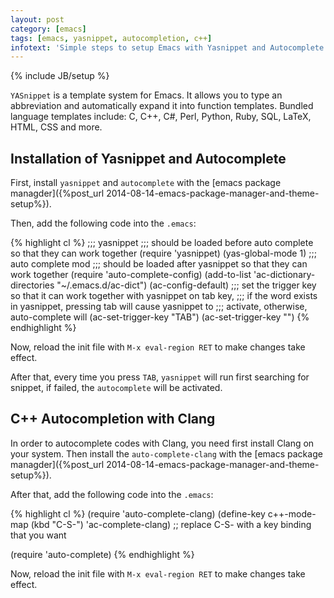 ```yaml
---
layout: post
category: [emacs]
tags: [emacs, yasnippet, autocompletion, c++]
infotext: 'Simple steps to setup Emacs with Yasnippet and Autocomplete.'
---
```

{% include JB/setup %}

`YASnippet` is a template system for Emacs. It allows you to type an abbreviation and automatically expand it into 
function templates. Bundled language templates include: C, C++, C#, Perl, Python, Ruby, SQL, LaTeX, HTML, CSS and more.

## Installation of Yasnippet and Autocomplete

First, install `yasnippet` and `autocomplete` with the 
[emacs package managder]({%post_url 2014-08-14-emacs-package-manager-and-theme-setup%}).

Then, add the following code into the `.emacs`:

{% highlight cl %}
;;; yasnippet
;;; should be loaded before auto complete so that they can work together
(require 'yasnippet)
(yas-global-mode 1)
;;; auto complete mod
;;; should be loaded after yasnippet so that they can work together
(require 'auto-complete-config)
(add-to-list 'ac-dictionary-directories "~/.emacs.d/ac-dict")
(ac-config-default)
;;; set the trigger key so that it can work together with yasnippet on tab key,
;;; if the word exists in yasnippet, pressing tab will cause yasnippet to
;;; activate, otherwise, auto-complete will
(ac-set-trigger-key "TAB")
(ac-set-trigger-key "<tab>")
{% endhighlight %}

Now, reload the init file with `M-x eval-region RET` to make changes take effect.

After that, every time you press `TAB`, `yasnippet` will run first searching for snippet, if failed, the `autocomplete` 
will be activated.

<!-- more -->

## C++ Autocompletion with Clang

In order to autocomplete codes with Clang, you need first install Clang on your system. Then install the 
`auto-complete-clang` with  the [emacs package managder]({%post_url 2014-08-14-emacs-package-manager-and-theme-setup%}).

After that, add the following code into the `.emacs`:

{% highlight cl %}
(require 'auto-complete-clang)
(define-key c++-mode-map (kbd "C-S-<return>") 'ac-complete-clang)
;; replace C-S-<return> with a key binding that you want

(require 'auto-complete)
{% endhighlight %}

Now, reload the init file with `M-x eval-region RET` to make changes take effect.